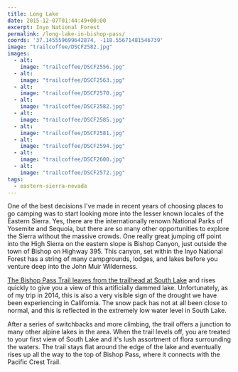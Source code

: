 ```yaml
---
title: Long Lake
date: 2015-12-07T01:44:49+00:00
excerpt: Inyo National Forest
permalink: /long-lake-in-bishop-pass/
coords: '37.145559699642874, -118.55671481546739'
image: "trailcoffee/DSCF2582.jpg"
images:
  - alt: 
    image: "trailcoffee/DSCF2556.jpg"
  - alt: 
    image: "trailcoffee/DSCF2563.jpg"
  - alt: 
    image: "trailcoffee/DSCF2570.jpg"
  - alt: 
    image: "trailcoffee/DSCF2582.jpg"
  - alt: 
    image: "trailcoffee/DSCF2585.jpg"
  - alt: 
    image: "trailcoffee/DSCF2581.jpg"
  - alt: 
    image: "trailcoffee/DSCF2594.jpg"
  - alt: 
    image: "trailcoffee/DSCF2600.jpg"
  - alt: 
    image: "trailcoffee/DSCF2572.jpg"
tags:
  - eastern-sierra-nevada
---
```

One of the best decisions I've made in recent years of choosing places to go camping was to start looking more into the lesser known locales of the Eastern Sierra. Yes, there are the internationally renown National Parks of Yosemite and Sequoia, but there are so many other opportunities to explore the Sierra without the massive crowds. One really great jumping off point into the High Sierra on the eastern slope is Bishop Canyon, just outside the town of Bishop on Highway 395. This canyon, set within the Inyo National Forest has a string of many campgrounds, lodges, and lakes before you venture deep into the John Muir Wilderness.

<a href="http://www.fs.usda.gov/recarea/inyo/recreation/recarea/?recid=20358&amp;actid=50">The Bishop Pass Trail leaves from the trailhead at South Lake</a> and rises quickly to give you a view of this artificially dammed lake. Unfortunately, as of my trip in 2014, this is also a very visible sign of the drought we have been experiencing in California. The snow pack has not at all been close to normal, and this is reflected in the extremely low water level in South Lake.

After a series of switchbacks and more climbing, the trail offers a junction to many other alpine lakes in the area. When the trail levels off, you are treated to your first view of South Lake and it's lush assortment of flora surrounding the waters. The trail stays flat around the edge of the lake and eventually rises up all the way to the top of Bishop Pass, where it connects with the Pacific Crest Trail.